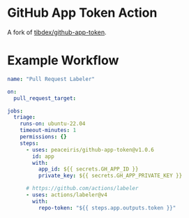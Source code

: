 # GitHub App Token Action

A fork of [tibdex/github-app-token](https://github.com/tibdex/github-app-token).

# Example Workflow

```yaml
name: "Pull Request Labeler"

on:
  pull_request_target:

jobs:
  triage:
    runs-on: ubuntu-22.04
    timeout-minutes: 1
    permissions: {}
    steps:
      - uses: peaceiris/github-app-token@v1.0.6
        id: app
        with:
          app_id: ${{ secrets.GH_APP_ID }}
          private_key: ${{ secrets.GH_APP_PRIVATE_KEY }}

      # https://github.com/actions/labeler
      - uses: actions/labeler@v4
        with:
          repo-token: "${{ steps.app.outputs.token }}"
```
